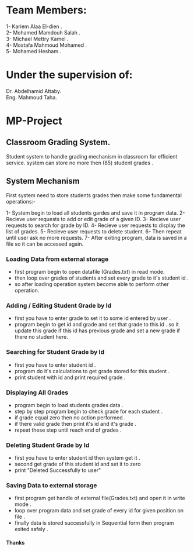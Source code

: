 # Team Members:
  1- Kariem Alaa El-dien .\
  2- Mohamed Mamdouh Salah .\
  3- Michael Mettry Kamel .\
  4- Mostafa Mahmoud Mohamed .\
  5- Mohamed Hesham .

# Under the supervision of:
  Dr. Abdelhamid Attaby.\
  Eng. Mahmoud Taha.

# MP-Project
## Classroom Grading System.
Student system to handle grading mechanism in classroom for efficient service. 
system can store no more then (85) student grades .

## System Mechanism 
First system need to store students grades then make some fundamental operations:-

1- System begin to load all students gardes and save it in program data. 
2- Recieve user requests to add or edit grade of a given ID. 
3- Recieve user requests to search for grade by ID. 
4- Recieve user requests to display the list of grades.
5- Recieve user requests to delete student.
6- Then repeat until user ask no more requests.
7- After exiting program, data is saved in a file so it can be accessed again. 
    
### Loading Data from external storage
* first program begin to open datafile (Grades.txt) in read mode. 
* then loop over grades of students and set every grade to it's student id .
* so after loading operation system become able to perform other operation. 

### Adding / Editing Student Grade by Id
* first you have to enter grade to set it to some id entered by user .
* program begin to get id and grade and set that grade to this id .
  so it update this grade if this id has previous grade and set a new grade if there no student here.

### Searching for Student Grade by Id
* first you have to enter student id .
* program do it's calculations to get grade stored for this student .
* print student with id and print required grade .

### Displaying All Grades
* program begin to load students grades data .
* step by step program begin to check grade for each student .
* if grade equal zero then no action performed .
* if there valid grade then print it's id and it's grade .
* repeat these step until reach end of grades .

### Deleting Student Grade by Id
* first you have to enter student id then system get it .
* second get grade of this student id and set it to zero
* print "Deleted Successfully to user"

### Saving Data to external storage
* first program get handle of external file(Grades.txt) and open it in write mode .
* loop over program data and set grade of every id for given position on file .
* finally data is stored successfully in Sequential form then program exited safely .

#### Thanks
